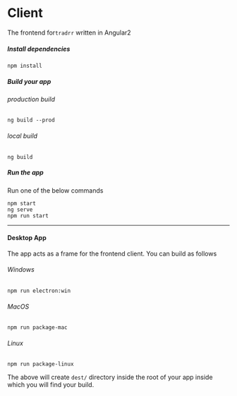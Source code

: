 # Client 
The frontend for`tradrr` written in Angular2

##### Install dependencies
```
npm install
```
##### Build your app 
###### production build
```
ng build --prod
```
###### local build
```
ng build
```
##### Run the app
Run one of the below commands
```
npm start
ng serve
npm run start
```
------------
#### Desktop App
The app acts as a frame for the frontend client.
You can build as follows
###### Windows
```
npm run electron:win
```
###### MacOS
```
npm run package-mac
```
###### Linux
```
npm run package-linux
```
The above will create `dest/` directory inside the root of your app inside which you will find your build.
